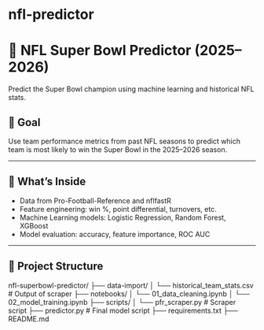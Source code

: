 # nfl-predictor

# 🏈 NFL Super Bowl Predictor (2025–2026)

Predict the Super Bowl champion using machine learning and historical NFL stats.

## 🎯 Goal
Use team performance metrics from past NFL seasons to predict which team is most likely to win the Super Bowl in the 2025–2026 season.

---

## 🧠 What’s Inside

- Data from Pro-Football-Reference and nflfastR
- Feature engineering: win %, point differential, turnovers, etc.
- Machine Learning models: Logistic Regression, Random Forest, XGBoost
- Model evaluation: accuracy, feature importance, ROC AUC

---

## 📁 Project Structure

nfl-superbowl-predictor/
├── data-import/
│   └── historical_team_stats.csv         # Output of scraper
├── notebooks/
│   └── 01_data_cleaning.ipynb
│   └── 02_model_training.ipynb
├── scripts/
│   └── pfr_scraper.py                    # Scraper script
├── predictor.py                          # Final model script
├── requirements.txt
├── README.md

